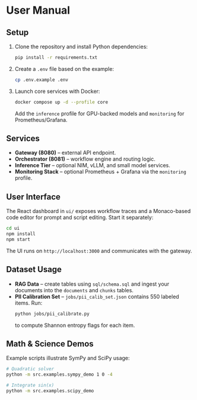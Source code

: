 # User Manual

## Setup
1. Clone the repository and install Python dependencies:
   ```bash
   pip install -r requirements.txt
   ```
2. Create a `.env` file based on the example:
   ```bash
   cp .env.example .env
   ```
3. Launch core services with Docker:
   ```bash
   docker compose up -d --profile core
   ```
   Add the `inference` profile for GPU-backed models and `monitoring` for Prometheus/Grafana.

## Services
- **Gateway (8080)** – external API endpoint.
- **Orchestrator (8081)** – workflow engine and routing logic.
- **Inference Tier** – optional NIM, vLLM, and small model services.
- **Monitoring Stack** – optional Prometheus + Grafana via the `monitoring` profile.

## User Interface
The React dashboard in `ui/` exposes workflow traces and a Monaco-based code editor for prompt and script editing.
Start it separately:
```bash
cd ui
npm install
npm start
```
The UI runs on `http://localhost:3000` and communicates with the gateway.

## Dataset Usage
- **RAG Data** – create tables using `sql/schema.sql` and ingest your documents into the `documents` and `chunks` tables.
- **PII Calibration Set** – `jobs/pii_calib_set.json` contains 550 labeled items. Run:
  ```bash
  python jobs/pii_calibrate.py
  ```
  to compute Shannon entropy flags for each item.

## Math & Science Demos
Example scripts illustrate SymPy and SciPy usage:
```bash
# Quadratic solver
python -m src.examples.sympy_demo 1 0 -4

# Integrate sin(x)
python -m src.examples.scipy_demo
```
